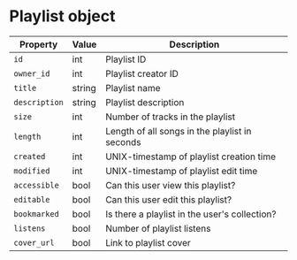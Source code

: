 # Playlist object

| Property | Value | Description |
|----------|----------|----------|
| `id` | int   | Playlist ID |
| `owner_id` | int   | Playlist creator ID |
| `title` | string   | Playlist name |
| `description` | string   | Playlist description |
| `size` | int   | Number of tracks in the playlist |
| `length` | int   | Length of all songs in the playlist in seconds |
| `created` | int   | UNIX-timestamp of playlist creation time |
| `modified` | int   | UNIX-timestamp of playlist edit time |
| `accessible` | bool   | Can this user view this playlist? |
| `editable` | bool   | Can this user edit this playlist? |
| `bookmarked` | bool   | Is there a playlist in the user's collection? |
| `listens` | bool   | Number of playlist listens |
| `cover_url` | bool   | Link to playlist cover |
